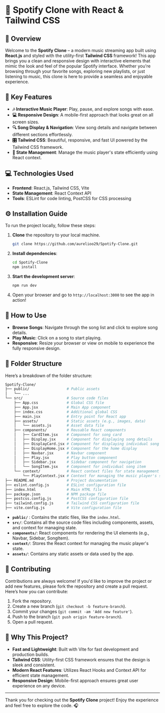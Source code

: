 # 🎵 **Spotify Clone with React & Tailwind CSS**

## 🚀 **Overview**

Welcome to the **Spotify Clone** – a modern music streaming app built using **React.js** and styled with the utility-first **Tailwind CSS** framework! This app brings you a clean and responsive design with interactive elements that mimic the look and feel of the popular Spotify interface. Whether you're browsing through your favorite songs, exploring new playlists, or just listening to music, this clone is here to provide a seamless and enjoyable experience.

## 🌟 **Key Features**

- **🎶 Interactive Music Player**: Play, pause, and explore songs with ease.
- **💻 Responsive Design**: A mobile-first approach that looks great on all screen sizes.
- **🔍 Song Display & Navigation**: View song details and navigate between different sections effortlessly.
- **🎛️ Tailwind CSS**: Beautiful, responsive, and fast UI powered by the Tailwind CSS framework.
- **🔄 State Management**: Manage the music player's state efficiently using React context.

## 💻 **Technologies Used**

- **Frontend**: React.js, Tailwind CSS, Vite
- **State Management**: React Context API
- **Tools**: ESLint for code linting, PostCSS for CSS processing

## ⚙️ **Installation Guide**

To run the project locally, follow these steps:

1. **Clone** the repository to your local machine.

   ```bash
   git clone https://github.com/aurelioo29/Spotify-Clone.git
   ```

2. **Install dependencies**:

   ```bash
   cd Spotify-Clone
   npm install
   ```

3. **Start the development server**:

   ```bash
   npm run dev
   ```

4. Open your browser and go to `http://localhost:3000` to see the app in action!

## 🎯 **How to Use**

- **Browse Songs**: Navigate through the song list and click to explore song details.
- **Play Music**: Click on a song to start playing.
- **Responsive**: Resize your browser or view on mobile to experience the fully responsive design.

## 📂 **Folder Structure**

Here’s a breakdown of the folder structure:

```bash
Spotify-Clone/
├── public/                 # Public assets
│   └── ...
└── src/                    # Source code files
    ├── App.css             # Global CSS file
    ├── App.jsx             # Main App component
    ├── index.css           # Additional global CSS
    ├── main.jsx            # Entry point for React app
    ├── assets/             # Static assets (e.g., images, data)
    │   └── assets.js       # Asset data file
    ├── components/         # Reusable React components
    │   ├── CardItem.jsx    # Component for song card
    │   ├── Display.jsx     # Component for displaying song details
    │   ├── DisplayCard.jsx # Component for displaying individual song card
    │   ├── DisplayHome.jsx # Component for the home display
    │   ├── Navbar.jsx      # Navbar component
    │   ├── Play.jsx        # Play button component
    │   ├── Sidebar.jsx     # Sidebar component for navigation
    │   └── SongItem.jsx    # Component for individual song item
    └── context/            # React context files for state management
        └── PlayContext.jsx # Context for managing the music player's state
├── README.md               # Project documentation
├── eslint.config.js        # ESLint configuration file
├── index.html              # Main HTML file
├── package.json            # NPM package file
├── postcss.config.js       # PostCSS configuration file
├── tailwind.config.js      # Tailwind CSS configuration file
├── vite.config.js          # Vite configuration file
```

- **`public/`** : Contains the static files, like the `index.html`.
- **`src/`**: Contains all the source code files including components, assets, and context for managing state.
- **`components/`**: React components for rendering the UI elements (e.g., Navbar, Sidebar, SongItem).
- **`context/`**: Stores the React context for managing the music player's state.
- **`assets/`**: Contains any static assets or data used by the app.

## 🤝 **Contributing**

Contributions are always welcome! If you'd like to improve the project or add new features, please fork the repository and create a pull request. Here’s how you can contribute:

1. Fork the repository.
2. Create a new branch (`git checkout -b feature-branch`).
3. Commit your changes (`git commit -am 'Add new feature'`).
4. Push to the branch (`git push origin feature-branch`).
5. Open a pull request.

## 🌟 **Why This Project?**

- **Fast and Lightweight**: Built with Vite for fast development and production builds.
- **Tailwind CSS**: Utility-first CSS framework ensures that the design is sleek and consistent.
- **Modern React Features**: Utilizes React Hooks and Context API for efficient state management.
- **Responsive Design**: Mobile-first approach ensures great user experience on any device.

---

Thank you for checking out the **Spotify Clone** project! Enjoy the experience and feel free to explore the code. 🎧
